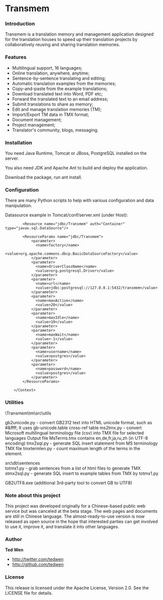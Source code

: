 Transmem
========

### Introduction

Transmem is a translation memory and management application designed for the translation houses to speed up their translation projects by collaboratively reusing and sharing translation memories.

### Features

+  Multilingual support, 16 languages;
+  Online translation, anywhere, anytime;
+  Sentence-by-sentence translating and editing;
+  Automatic translation examples from the memories;
+  Copy-and-paste from the example translations;
+  Download translated text into Word, PDF etc;
+  Forward the translated text to an email address;
+  Submit translations to share as memory;
+  Edit and manage translation memories (TM);
+  Import/Export TM data in TMX format;
+  Document management;
+  Project management;
+  Translator's community, blogs, messaging.

### Installation

You need Java Runtime, Tomcat or JBoss, PostgreSQL installed on the server.

You also need JDK and Apache Ant to build and deploy the application.

Download the package, run ant install.

### Configuration

There are many Python scripts to help with various configuration and data manipulation.

Datasource example in Tomcat/conf/server.xml (under Host):
        <Context path="/transmem" docBase="transmem" debug="5" reloadable="true" crossContext="true">
            <Logger className="org.apache.catalina.logger.FileLogger" prefix="localhost_transmem_log." suffix=".txt" timestamp="true"/>
            
            <Resource name="jdbc/Transmem" auth="Container" type="javax.sql.DataSource"/>

            <ResourceParams name="jdbc/Transmem">
                <parameter>
                  <name>factory</name>
                  <value>org.apache.commons.dbcp.BasicDataSourceFactory</value>
                </parameter>
                <parameter>
                  <name>driverClassName</name>
                  <value>org.postgresql.Driver</value>
                </parameter>
                <parameter>
                  <name>url</name>
                  <value>jdbc:postgresql://127.0.0.1:5432/transmem</value>
                </parameter>
                <parameter>
                  <name>maxActive</name>
                  <value>20</value>
                </parameter>
                <parameter>
                  <name>maxIdle</name>
                  <value>10</value>
                </parameter>
                <parameter>
                  <name>maxWait</name>
                  <value>-1</value>
                </parameter>
                <parameter>
                  <name>username</name>
                  <value>postgres</value>
                </parameter>
                <parameter>
                  <name>password</name>
                  <value>postgres</value>
                </parameter>
            </ResourceParams>

        </Context>


### Utilities
\Transmem\tm\src\utils

gb2unicode.py  - convert GB2312 text into HTML unicode format, such as #&ffff;
				It uses gb-unicode.table cross-ref table
ms2tmx.py  - convert Microsoft multilingual terminology file (csv) into TMX file for selected languages
				Output file MsTerms.tmx contains en,de,fr,ja,ru,zh (in UTF-8 encoding)
tmx2sql.py  - generate SQL insert statement from MS terminology TMX file
tmxtermlen.py  - count maximum length of the terms in the <seg> element.

src\db\sentences\
totmx1.py - grab sentences from a list of html files to generate TMX
stmx2sql.py - generate SQL insert to example tables from TMX by totmx1.py

GB2UTF8.exe (additional 3rd-party tool to convert GB to UTF8)

### Note about this project

This project was developed originally for a Chinese-based public web service but was canceled at the beta stage. The web pages and documents are still in Chinese language.  The almost-ready-to-use version is now released as open source in the hope that interested parties can get involved to use it, improve it, and translate it into other languages.

### Author

**Ted Wen**

+ http://twitter.com/tedwen
+ http://github.com/tedwen

### License

This release is licensed under the Apache License, Version 2.0. See the LICENSE file for details.

